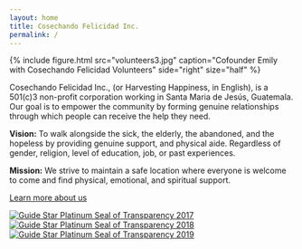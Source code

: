 ```yaml
---
layout: home
title: Cosechando Felicidad Inc.
permalink: /
---
```


{% include figure.html src="volunteers3.jpg" caption="Cofounder Emily with Cosechando Felicidad Volunteers" side="right" size="half" %}

Cosechando Felicidad Inc., (or Harvesting Happiness, in English), is a 501(c)3 non-profit corporation working in Santa Maria de Jesús, Guatemala. Our goal is to empower the community by forming genuine relationships through which people can receive the help they need.

**Vision:** To walk alongside the sick, the elderly, the abandoned, and the hopeless by providing genuine
support, and physical aide. Regardless of gender, religion, level of education, job, or past experiences.

**Mission:** We strive to maintain a safe location where everyone is welcome to come and find physical,
emotional, and spiritual support.

[Learn more about us](/about/)

<a href="https://www.guidestar.org/profile/47-4437262" target="#"><img alt="Guide Star Platinum Seal of Transparency 2017" src="{{ site.url }}/images/guideStarSeal_2017_platinum_SM.svg"></a>
<a href="https://www.guidestar.org/profile/47-4437262" target="#"><img alt="Guide Star Platinum Seal of Transparency 2018" src="{{ site.url }}/images/guideStarSeal_2018_platinum_SM.svg"></a>
<a href="https://www.guidestar.org/profile/47-4437262" target="#"><img alt="Guide Star Platinum Seal of Transparency 2019" src="{{ site.url }}/images/guideStarSeal_2019_platinum_SM.svg"></a>
